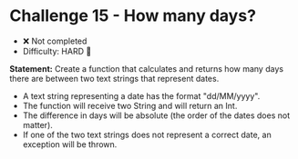 # Challenge 15 - How many days?

- ❌ Not completed
- Difficulty: HARD 🔴

**Statement:** Create a function that calculates and returns how many days there are between two text strings that represent dates.

- A text string representing a date has the format "dd/MM/yyyy".
- The function will receive two String and will return an Int.
- The difference in days will be absolute (the order of the dates does not matter).
- If one of the two text strings does not represent a correct date, an exception will be thrown.
